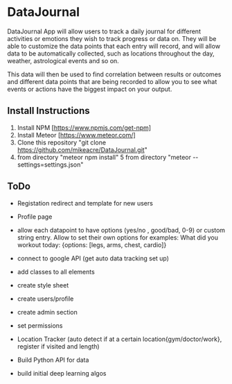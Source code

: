 # DataJournal
DataJournal App will allow users to track a daily journal for different activities or emotions they wish to track progress or data on. They will be able to customize the data points that each entry will record, and will allow data to be automatically collected, such as locations throughout the day, weather, astrological events and so on.

This data will then be used to find correlation between results or outcomes and different data points that are being recorded to allow you to see what events or actions have the biggest impact on your output.   

## Install Instructions

1. Install NPM  [https://www.npmjs.com/get-npm]
2. Install Meteor [https://www.meteor.com/] 
3. Clone this repository  "git clone https://github.com/mikeacre/DataJournal.git"
4. from directory "meteor npm install"
5  from directory "meteor --settings=settings.json"


## ToDo
* Registation redirect and template for new users

* Profile page

* allow each datapoint to have options (yes/no , good/bad, 0-9) or custom string entry. Allow to set their own options for examples: What did you workout today: {options: [legs, arms, chest, cardio]}

* connect to google API (get auto data tracking set up)

* add classes to all elements

* create style sheet

* create users/profile

* create admin section

* set permissions

* Location Tracker (auto detect if at a certain location{gym/doctor/work}, register if visited and length)

* Build Python API for data

* build initial deep learning algos
